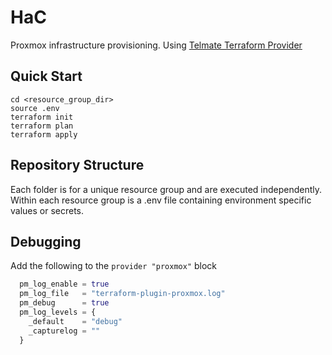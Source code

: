 # HaC

Proxmox infrastructure provisioning. Using [Telmate Terraform Provider](https://github.com/Telmate/terraform-provider-proxmox)

## Quick Start

```shell
cd <resource_group_dir>
source .env
terraform init
terraform plan
terraform apply
```

## Repository Structure

Each folder is for a unique resource group and are executed independently. Within each resource group is a .env file containing environment specific values or secrets.

## Debugging

Add the following to the `provider "proxmox"` block

```terraform
  pm_log_enable = true
  pm_log_file   = "terraform-plugin-proxmox.log"
  pm_debug      = true
  pm_log_levels = {
    _default    = "debug"
    _capturelog = ""
  }
```